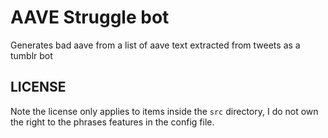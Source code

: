 # AAVE Struggle bot

Generates bad aave from a list of aave text extracted from tweets as a tumblr bot

## LICENSE

Note the license only applies to items inside the `src` directory, I do not own the right to the phrases features in the config file.
